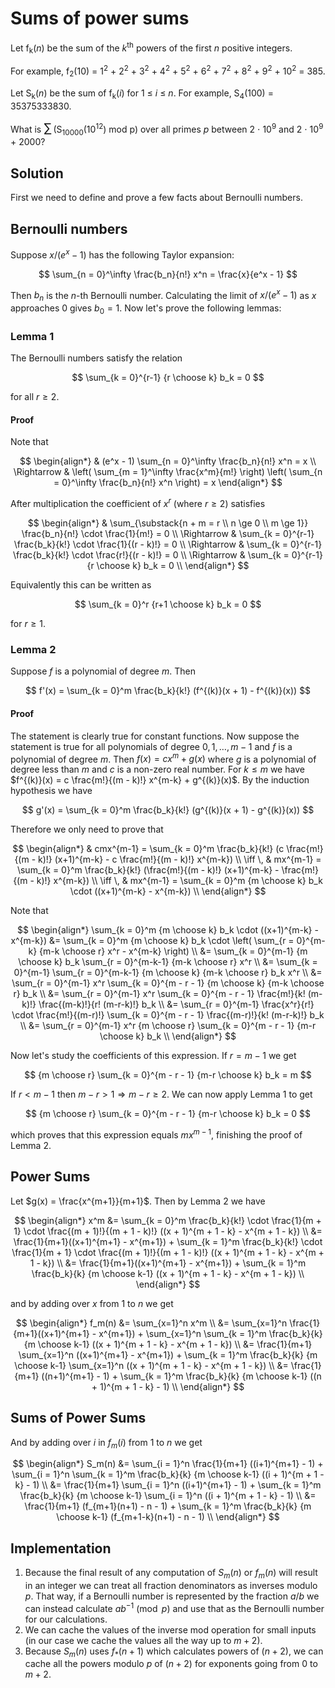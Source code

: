 # Sums of power sums

Let f<sub>k</sub>(<var>n</var>) be the sum of the <var>k</var><sup>th</sup> powers of the first <var>n</var> positive integers.

For example, f<sub>2</sub>(10) = 1<sup>2</sup> + 2<sup>2</sup> + 3<sup>2</sup> + 4<sup>2</sup> + 5<sup>2</sup> + 6<sup>2</sup> + 7<sup>2</sup> + 8<sup>2</sup> + 9<sup>2</sup> + 10<sup>2</sup> = 385.

Let S<sub>k</sub>(<var>n</var>) be the sum of f<sub>k</sub>(<var>i</var>) for 1 ≤ <var>i</var> ≤ <var>n</var>. For example, S<sub>4</sub>(100) = 35375333830.

What is <span style="font-size:larger;"><span style="font-size:larger;">∑</span></span> (S<sub>10000</sub>(10<sup>12</sup>) mod p) over all primes <var>p</var> between 2 ⋅ 10<sup>9</sup> and 2 ⋅ 10<sup>9</sup> + 2000?

## Solution

First we need to define and prove a few facts about Bernoulli numbers.

## Bernoulli numbers

Suppose $x/(e^x - 1)$ has the following Taylor expansion:

$$
\sum_{n = 0}^\infty \frac{b_n}{n!} x^n = \frac{x}{e^x - 1}
$$

Then $b_n$ is the $n$-th Bernoulli number. Calculating the limit of $x/(e^x-1)$ as $x$ approaches $0$ gives $b_0 = 1$. Now let's prove the following lemmas:

### Lemma 1

The Bernoulli numbers satisfy the relation

$$
\sum_{k = 0}^{r-1} {r \choose k} b_k = 0
$$

for all $r \ge 2$.

#### Proof

Note that

$$
\begin{align*}
& (e^x - 1) \sum_{n = 0}^\infty \frac{b_n}{n!} x^n = x \\
\Rightarrow & \left( \sum_{m = 1}^\infty \frac{x^m}{m!} \right) \left( \sum_{n = 0}^\infty \frac{b_n}{n!} x^n \right) = x
\end{align*}
$$

After multiplication the coefficient of $x^r$ (where $r \ge 2$) satisfies

$$
\begin{align*}
& \sum_{\substack{n + m = r \\ n \ge 0 \\ m \ge 1}} \frac{b_n}{n!} \cdot \frac{1}{m!} = 0 \\
\Rightarrow & \sum_{k = 0}^{r-1} \frac{b_k}{k!} \cdot \frac{1}{(r - k)!} = 0 \\
\Rightarrow & \sum_{k = 0}^{r-1} \frac{b_k}{k!} \cdot \frac{r!}{(r - k)!} = 0 \\
\Rightarrow & \sum_{k = 0}^{r-1} {r \choose k} b_k = 0 \\
\end{align*}
$$

Equivalently this can be written as

$$
\sum_{k = 0}^r {r+1 \choose k} b_k = 0
$$

for $r \ge 1$.

### Lemma 2

Suppose $f$ is a polynomial of degree $m$. Then

$$
f'(x) = \sum_{k = 0}^m \frac{b_k}{k!} (f^{(k)}(x + 1) - f^{(k)}(x))
$$

#### Proof

The statement is clearly true for constant functions. Now suppose the statement is true for all polynomials of degree $0, 1, \dots, m-1$ and $f$ is a polynomial of degree $m$. Then $f(x) = c x^m + g(x)$ where $g$ is a polynomial of degree less than $m$ and $c$ is a non-zero real number. For $k \le m$ we have $f^{(k)}(x) = c \frac{m!}{(m - k)!} x^{m-k} + g^{(k)}(x)$. By the induction hypothesis we have

$$
g'(x) = \sum_{k = 0}^m \frac{b_k}{k!} (g^{(k)}(x + 1) - g^{(k)}(x))
$$

Therefore we only need to prove that

$$
\begin{align*}
& cmx^{m-1} = \sum_{k = 0}^m \frac{b_k}{k!} (c \frac{m!}{(m - k)!} (x+1)^{m-k} - c \frac{m!}{(m - k)!} x^{m-k}) \\
\iff \, & mx^{m-1} = \sum_{k = 0}^m \frac{b_k}{k!} (\frac{m!}{(m - k)!} (x+1)^{m-k} - \frac{m!}{(m - k)!} x^{m-k}) \\
\iff \, & mx^{m-1} = \sum_{k = 0}^m {m \choose k} b_k \cdot ((x+1)^{m-k} - x^{m-k}) \\
\end{align*}
$$

Note that

$$
\begin{align*}
\sum_{k = 0}^m {m \choose k} b_k \cdot ((x+1)^{m-k} - x^{m-k})
&= \sum_{k = 0}^m {m \choose k} b_k \cdot \left( \sum_{r = 0}^{m-k} {m-k \choose r} x^r - x^{m-k} \right) \\
&= \sum_{k = 0}^{m-1} {m \choose k} b_k \sum_{r = 0}^{m-k-1} {m-k \choose r} x^r \\
&= \sum_{k = 0}^{m-1} \sum_{r = 0}^{m-k-1} {m \choose k} {m-k \choose r} b_k x^r \\
&= \sum_{r = 0}^{m-1} x^r \sum_{k = 0}^{m - r - 1} {m \choose k} {m-k \choose r} b_k \\
&= \sum_{r = 0}^{m-1} x^r \sum_{k = 0}^{m - r - 1} \frac{m!}{k! (m-k)!} \frac{(m-k)!}{r! (m-r-k)!} b_k \\
&= \sum_{r = 0}^{m-1} \frac{x^r}{r!} \cdot \frac{m!}{(m-r)!} \sum_{k = 0}^{m - r - 1} \frac{(m-r)!}{k! (m-r-k)!} b_k \\
&= \sum_{r = 0}^{m-1} x^r {m \choose r} \sum_{k = 0}^{m - r - 1} {m-r \choose k} b_k \\
\end{align*}
$$

Now let's study the coefficients of this expression. If $r = m - 1$ we get

$$
{m \choose r} \sum_{k = 0}^{m - r - 1} {m-r \choose k} b_k = m
$$

If $r \lt m - 1$ then $m - r \gt 1 \Rightarrow m - r \ge 2$. We can now apply Lemma 1 to get

$$
{m \choose r} \sum_{k = 0}^{m - r - 1} {m-r \choose k} b_k = 0
$$

which proves that this expression equals $m x^{m-1}$, finishing the proof of Lemma 2.

## Power Sums

Let $g(x) = \frac{x^{m+1}}{m+1}$. Then by Lemma 2 we have

$$
\begin{align*}
x^m
&= \sum_{k = 0}^m \frac{b_k}{k!} \cdot \frac{1}{m + 1} \cdot \frac{(m + 1)!}{(m + 1 - k)!} ((x + 1)^{m + 1 - k} - x^{m + 1 - k}) \\
&= \frac{1}{m+1}((x+1)^{m+1} - x^{m+1}) + \sum_{k = 1}^m \frac{b_k}{k!} \cdot \frac{1}{m + 1} \cdot \frac{(m + 1)!}{(m + 1 - k)!} ((x + 1)^{m + 1 - k} - x^{m + 1 - k}) \\
&= \frac{1}{m+1}((x+1)^{m+1} - x^{m+1}) + \sum_{k = 1}^m \frac{b_k}{k} {m \choose k-1} ((x + 1)^{m + 1 - k} - x^{m + 1 - k}) \\
\end{align*}
$$

and by adding over $x$ from $1$ to $n$ we get


$$
\begin{align*}
f_m(n)
&= \sum_{x=1}^n x^m \\
&= \sum_{x=1}^n \frac{1}{m+1}((x+1)^{m+1} - x^{m+1}) + \sum_{x=1}^n \sum_{k = 1}^m \frac{b_k}{k} {m \choose k-1} ((x + 1)^{m + 1 - k} - x^{m + 1 - k}) \\
&= \frac{1}{m+1} \sum_{x=1}^n ((x+1)^{m+1} - x^{m+1}) + \sum_{k = 1}^m \frac{b_k}{k} {m \choose k-1} \sum_{x=1}^n ((x + 1)^{m + 1 - k} - x^{m + 1 - k}) \\
&= \frac{1}{m+1} ((n+1)^{m+1} - 1) + \sum_{k = 1}^m \frac{b_k}{k} {m \choose k-1} ((n + 1)^{m + 1 - k} - 1) \\
\end{align*}
$$

## Sums of Power Sums

And by adding over $i$ in $f_m(i)$ from $1$ to $n$ we get

$$
\begin{align*}
S_m(n)
&= \sum_{i = 1}^n \frac{1}{m+1} ((i+1)^{m+1} - 1) + \sum_{i = 1}^n \sum_{k = 1}^m \frac{b_k}{k} {m \choose k-1} ((i + 1)^{m + 1 - k} - 1) \\
&= \frac{1}{m+1} \sum_{i = 1}^n ((i+1)^{m+1} - 1) + \sum_{k = 1}^m \frac{b_k}{k} {m \choose k-1} \sum_{i = 1}^n ((i + 1)^{m + 1 - k} - 1) \\
&= \frac{1}{m+1} (f_{m+1}(n+1) - n - 1) + \sum_{k = 1}^m \frac{b_k}{k} {m \choose k-1} (f_{m+1-k}(n+1) - n - 1) \\
\end{align*}
$$

## Implementation

1. Because the final result of any computation of $S_m(n)$ or $f_m(n)$ will result in an integer we can treat all fraction denominators as inverses modulo $p$. That way, if a Bernoulli number is represented by the fraction $a/b$ we can instead calculate $ab^{-1} \pmod p$ and use that as the Bernoulli number for our calculations.
2. We can cache the values of the inverse mod operation for small inputs (in our case we cache the values all the way up to $m+2$).
3. Because $S_m(n)$ uses $f_{*}(n+1)$ which calculates powers of $(n+2)$, we can cache all the powers modulo $p$ of $(n+2)$ for exponents going from $0$ to $m+2$.
